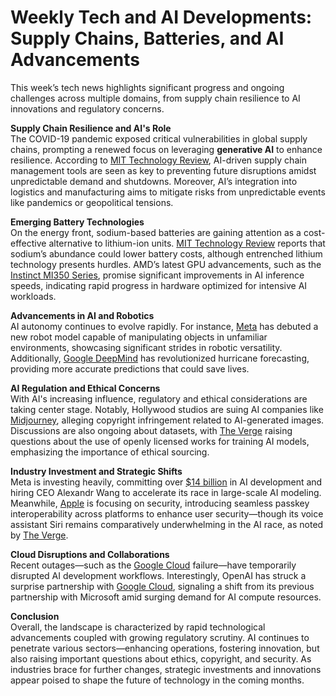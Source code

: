 # Weekly Tech and AI Developments: Supply Chains, Batteries, and AI Advancements

This week’s tech news highlights significant progress and ongoing challenges across multiple domains, from supply chain resilience to AI innovations and regulatory concerns.

**Supply Chain Resilience and AI's Role**  
The COVID-19 pandemic exposed critical vulnerabilities in global supply chains, prompting a renewed focus on leveraging **generative AI** to enhance resilience. According to [MIT Technology Review](https://www.technologyreview.com/2025/06/12/1118533/shoring-up-global-supply-chains-with-generative-ai/), AI-driven supply chain management tools are seen as key to preventing future disruptions amidst unpredictable demand and shutdowns. Moreover, AI’s integration into logistics and manufacturing aims to mitigate risks from unpredictable events like pandemics or geopolitical tensions.

**Emerging Battery Technologies**  
On the energy front, sodium-based batteries are gaining attention as a cost-effective alternative to lithium-ion units. [MIT Technology Review](https://www.technologyreview.com/2025/06/12/1118556/sodium-batteries-niche/) reports that sodium’s abundance could lower battery costs, although entrenched lithium technology presents hurdles. AMD’s latest GPU advancements, such as the [Instinct MI350 Series](https://venturebeat.com/games/amd-debuts-amd-instinct-mi350-series-accelerator-chips-with-35x-better-inferencing/), promise significant improvements in AI inference speeds, indicating rapid progress in hardware optimized for intensive AI workloads.

**Advancements in AI and Robotics**  
AI autonomy continues to evolve rapidly. For instance, [Meta](https://venturebeat.com/ai/metas-new-world-model-lets-robots-manipulate-objects-in-environments-they-ve-never-encountered-before/) has debuted a new robot model capable of manipulating objects in unfamiliar environments, showcasing significant strides in robotic versatility. Additionally, [Google DeepMind](https://venturebeat.com/ai/google-deepmind-just-changed-hurricane-forecasting-forever-with-new-ai-model/) has revolutionized hurricane forecasting, providing more accurate predictions that could save lives.

**AI Regulation and Ethical Concerns**  
With AI's increasing influence, regulatory and ethical considerations are taking center stage. Notably, Hollywood studios are suing AI companies like [Midjourney](https://arstechnica.com/ai/2025/06/in-landmark-suit-disney-and-universal-sue-midjourney-for-ai-character-theft/), alleging copyright infringement related to AI-generated images. Discussions are also ongoing about datasets, with [The Verge](https://michaelweinberg.org/blog/2025/06/12/do-open-datasets-matter/) raising questions about the use of openly licensed works for training AI models, emphasizing the importance of ethical sourcing.

**Industry Investment and Strategic Shifts**  
Meta is investing heavily, committing over [$14 billion](https://www.theverge.com/meta/685711/meta-scale-ai-ceo-alexandr-wang) in AI development and hiring CEO Alexandr Wang to accelerate its race in large-scale AI modeling. Meanwhile, [Apple](https://arstechnica.com/security/2025/06/apple-previews-new-import-export-feature-to-make-passkeys-more-interoperable/) is focusing on security, introducing seamless passkey interoperability across platforms to enhance user security—though its voice assistant Siri remains comparatively underwhelming in the AI race, as noted by [The Verge](https://www.theverge.com/apple/682984/apple-punts-on-siri-updates-as-it-struggles-to-keep-up-in-the-ai-race).

**Cloud Disruptions and Collaborations**  
Recent outages—such as the [Google Cloud](https://venturebeat.com/ai/cloud-collapse-replit-llamaindex-knocked-offline-by-google-cloud-identity-outage/) failure—have temporarily disrupted AI development workflows. Interestingly, OpenAI has struck a surprise partnership with [Google Cloud](https://arstechnica.com/ai/2025/06/openai-signs-surprise-deal-with-google-cloud-despite-fierce-ai-rivalry/), signaling a shift from its previous partnership with Microsoft amid surging demand for AI compute resources.

**Conclusion**  
Overall, the landscape is characterized by rapid technological advancements coupled with growing regulatory scrutiny. AI continues to penetrate various sectors—enhancing operations, fostering innovation, but also raising important questions about ethics, copyright, and security. As industries brace for further changes, strategic investments and innovations appear poised to shape the future of technology in the coming months.